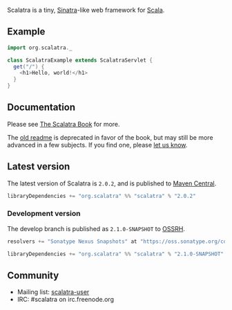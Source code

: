 Scalatra is a tiny, [Sinatra](http://www.sinatrarb.com/)-like web framework for
[Scala](http://www.scala-lang.org/).

## Example

```scala
import org.scalatra._

class ScalatraExample extends ScalatraServlet {
  get("/") {
    <h1>Hello, world!</h1>
  }
}
```

## Documentation

Please see [The Scalatra Book](http://www.scalatra.org/stable/book/) for more.

The [old readme](https://github.com/scalatra/scalatra/tree/scalatra_2.9.0-1-2.0.0.RC1/README.markdown) 
is deprecated in favor of the book, but may still be more advanced in a few 
subjects.  If you find one, please [let us know](http://github.com/scalatra/scalatra-book/issues).

## Latest version 

The latest version of Scalatra is `2.0.2`, and is published to [Maven Central](http://repo1.maven.org/maven2/org/scalatra).

```scala
libraryDependencies += "org.scalatra" %% "scalatra" % "2.0.2"
```

### Development version

The develop branch is published as `2.1.0-SNAPSHOT` to [OSSRH](http://oss.sonatype.org/content/repositories/snapshots/org/scalatra).

```scala
resolvers += "Sonatype Nexus Snapshots" at "https://oss.sonatype.org/content/repositories/snapshots"

libraryDependencies += "org.scalatra" %% "scalatra" % "2.1.0-SNAPSHOT"
```

## Community

* Mailing list: [scalatra-user](http://groups.google.com/scalatra-user)
* IRC: #scalatra on irc.freenode.org
